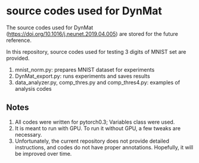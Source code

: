 # source codes used for DynMat 

The source codes used for DynMat (https://doi.org/10.1016/j.neunet.2019.04.005) are stored for the future reference.

In this repository, source codes used for testing 3 digits of MNIST set are provided. 

1. mnist_norm.py: prepares MNIST dataset for experiments
2. DynMat_export.py: runs experiments and saves results
3. data_analyzer.py, comp_thres.py and comp_thres4.py: examples of analysis codes

## Notes

1. All codes were written for pytorch0.3; Variables class were used. 
2. It is meant to run with GPU. To run it without GPU, a few tweaks are necessary. 
3. Unfortunately, the current repository does not provide detailed instructions, and codes do not have proper annotations. Hopefully, it will be improved over time. 
